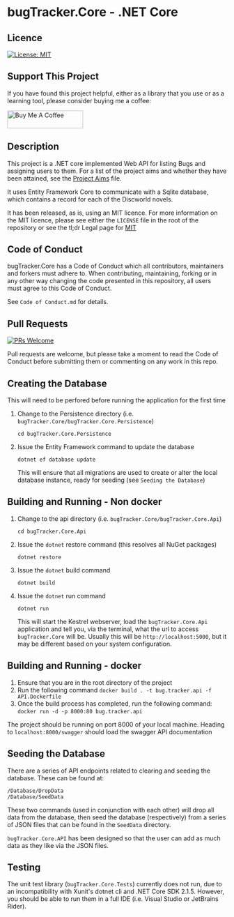 # bugTracker.Core - .NET Core

## Licence

[![License: MIT](https://img.shields.io/cran/l/devtools.svg)](https://opensource.org/licenses/GPL-3.0)

## Support This Project

If you have found this project helpful, either as a library that you use or as a learning tool, please consider buying me a coffee:

<a href="https://www.buymeacoffee.com/dotnetcoreshow" target="_blank"><img src="https://www.buymeacoffee.com/assets/img/custom_images/orange_img.png" alt="Buy Me A Coffee" style="height: 41px !important;width: 174px !important" ></a>

## Description

This project is a .NET core implemented Web API for listing Bugs and assigning users to them. For a list of the project aims and whether they have been attained, see the [Project Aims](./ProjectAims.md) file.

It uses Entity Framework Core to communicate with a Sqlite database, which contains a record for each of the Discworld novels.

It has been released, as is, using an MIT licence. For more information on the MIT licence, please see either the `LICENSE` file in the root of the repository or see the tl;dr Legal page for [MIT](https://tldrlegal.com/license/mit-license)

## Code of Conduct
bugTracker.Core has a Code of Conduct which all contributors, maintainers and forkers must adhere to. When contributing, maintaining, forking or in any other way changing the code presented in this repository, all users must agree to this Code of Conduct.

See `Code of Conduct.md` for details.

## Pull Requests

[![PRs Welcome](https://img.shields.io/badge/PRs-welcome-brightgreen.svg?style=flat-square)](http://makeapullrequest.com)

Pull requests are welcome, but please take a moment to read the Code of Conduct before submitting them or commenting on any work in this repo.

## Creating the Database

This will need to be perfored before running the application for the first time

1. Change to the Persistence directory (i.e. `bugTracker.Core/bugTracker.Core.Persistence`)

    `cd bugTracker.Core.Persistence`

1. Issue the Entity Framework command to update the database

    `dotnet ef database update`

    This will ensure that all migrations are used to create or alter the local database instance, ready for seeding (see `Seeding the Database`)

## Building and Running - Non docker

1. Change to the api directory (i.e. `bugTracker.Core/bugTracker.Core.Api`)

    `cd bugTracker.Core.Api`

1. Issue the `dotnet` restore command (this resolves all NuGet packages)

    `dotnet restore`

1. Issue the `dotnet` build command

    `dotnet build`

1. Issue the `dotnet` run command

    `dotnet run`

    This will start the Kestrel webserver, load the `bugTracker.Core.Api` application and tell you, via the terminal, what the url to access `bugTracker.Core` will be. Usually this will be `http://localhost:5000`, but it may be different based on your system configuration.

## Building and Running - docker

1. Ensure that you are in the root directory of the project
1. Run the following command `docker build . -t bug.tracker.api -f API.Dockerfile`
1. Once the build process has completed, run the following command: `docker run -d -p 8000:80 bug.tracker.api`

The project should be running on port 8000 of your local machine. Heading to `localhost:8000/swagger` should load the swagger API documentation

## Seeding the Database

There are a series of API endpoints related to clearing and seeding the database. These can be found at:

    /Database/DropData
    /Database/SeedData

These two commands (used in conjunction with each other) will drop all data from the database, then seed the database (respectively) from a series of JSON files that can be found in the `SeedData` directory.

`bugTracker.Core.API` has been designed so that the user can add as much data as they like via the JSON files.

## Testing

The unit test library (`bugTracker.Core.Tests`) currently does not run, due to an incompatibility with Xunit's dotnet cli and .NET Core SDK 2.1.5. However, you should be able to run them in a full IDE (i.e. Visual Studio or JetBrains Rider).
